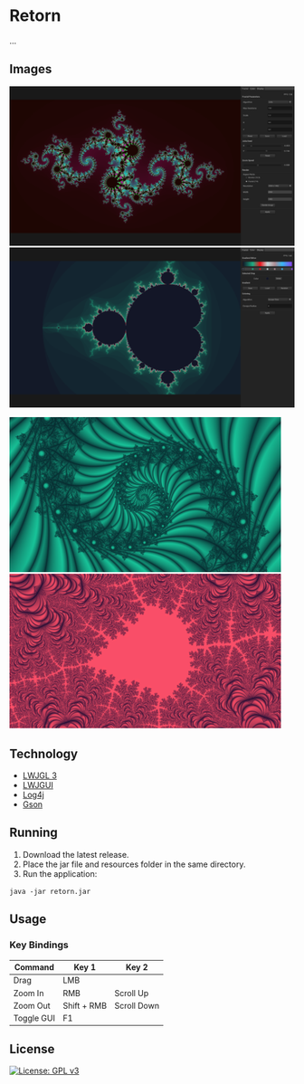 # Retorn
...

## Images
![Julia](images/julia.png) ![Mandelbrot](images/mandelbrot.png)
<p float="left">
  <img src="/images/example_1.png" width="480" />
  <img src="/images/example_2.png" width="480" /> 
</p>

## Technology
  - [LWJGL 3](https://github.com/LWJGL/lwjgl3)
  - [LWJGUI](https://github.com/orange451/LWJGUI)
  - [Log4j](https://github.com/apache/log4j)
  - [Gson](https://github.com/google/gson)

## Running
1. Download the latest release.
2. Place the jar file and resources folder in the same directory.
3. Run the application:

```
java -jar retorn.jar
```

## Usage

### Key Bindings
| Command | Key 1 | Key 2 |
| --- | --- | --- |
| Drag | LMB | |
| Zoom In | RMB | Scroll Up |
| Zoom Out | Shift + RMB | Scroll Down |
| Toggle GUI | F1 | |

## License
[![License: GPL v3](https://img.shields.io/badge/license-GPL%20v3-blue.svg)](https://www.gnu.org/licenses/gpl-3.0)
